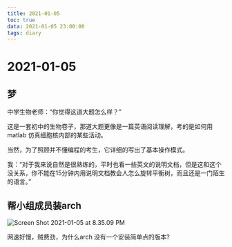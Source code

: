 ```yaml
---
title: 2021-01-05
toc: true
data: 2021-01-05 23:00:00
tags: diary
---
```


# 2021-01-05

## 梦

中学生物老师：“你觉得这道大题怎么样？”



这是一套初中的生物卷子，那道大题更像是一篇英语阅读理解，考的是如何用matlab 仿真细胞核内部的某些活动。

当然，为了照顾并不懂编程的考生，它详细的写出了基本操作模式。



我：“对于我来说自然是很熟练的，平时也看一些英文的说明文档，但是这和这个没关系，你不能在15分钟内用说明文档教会人怎么旋转平衡树，而且还是一门陌生的语言。”

## 帮小组成员装arch

![Screen Shot 2021-01-05 at 8.35.09 PM](https://tva1.sinaimg.cn/large/0081Kckwly1gmd3k2jtv3j315p0u0npe.jpg)

网速好慢，贼费劲，为什么arch 没有一个安装简单点的版本?